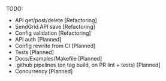 TODO:
- API get/post/delete [Refactoring]
- SendGrid API save [Refactoring]
- Config validation [Refactoring]
- API auth [Planned]
- Config rewrite from CI [Planned]
- Tests [Planned]
- Docs/Examples/Makefile [Planned]
- .github pipelines (on tag build, on PR lint + tests) [Planned]
- Concurrency [Planned]